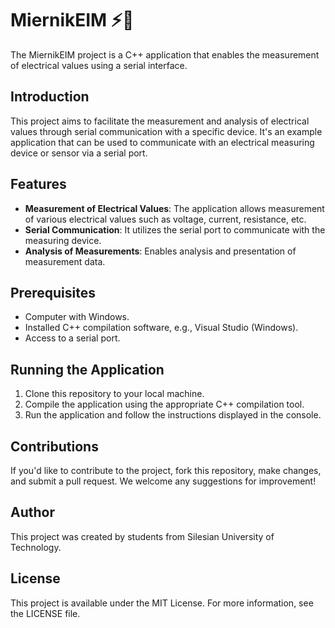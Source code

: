 # MiernikEIM ⚡🔌

The MiernikEIM project is a C++ application that enables the measurement of electrical values using a serial interface.

## Introduction

This project aims to facilitate the measurement and analysis of electrical values through serial communication with a specific device. It's an example application that can be used to communicate with an electrical measuring device or sensor via a serial port.

## Features

- **Measurement of Electrical Values**: The application allows measurement of various electrical values such as voltage, current, resistance, etc.
- **Serial Communication**: It utilizes the serial port to communicate with the measuring device.
- **Analysis of Measurements**: Enables analysis and presentation of measurement data.

## Prerequisites

- Computer with Windows.
- Installed C++ compilation software, e.g., Visual Studio (Windows).
- Access to a serial port.

## Running the Application

1. Clone this repository to your local machine.
2. Compile the application using the appropriate C++ compilation tool.
3. Run the application and follow the instructions displayed in the console.

## Contributions

If you'd like to contribute to the project, fork this repository, make changes, and submit a pull request. We welcome any suggestions for improvement!

## Author

This project was created by students from Silesian University of Technology.

## License

This project is available under the MIT License. For more information, see the LICENSE file.
